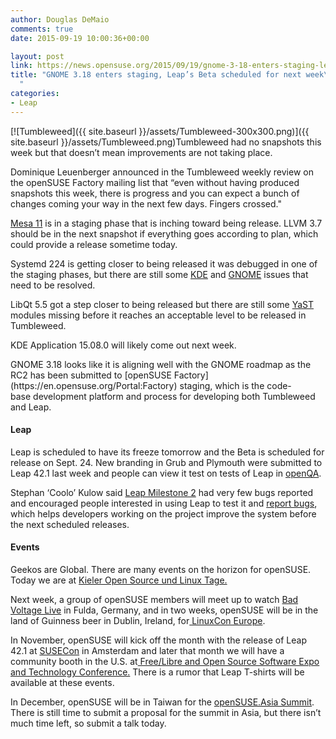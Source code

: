 ```yaml
---
author: Douglas DeMaio
comments: true
date: 2015-09-19 10:00:36+00:00

layout: post
link: https://news.opensuse.org/2015/09/19/gnome-3-18-enters-staging-leaps-beta-scheduled-for-next-week/
title: "GNOME 3.18 enters staging, Leap’s Beta scheduled for next week\
  "
categories:
- Leap
---
```

[![Tumbleweed]({{ site.baseurl }}/assets/Tumbleweed-300x300.png)]({{ site.baseurl }}/assets/Tumbleweed.png)Tumbleweed had no snapshots this week but that doesn’t mean improvements are not taking place.

Dominique Leuenberger announced in the Tumbleweed weekly review on the openSUSE Factory mailing list that “even without having produced snapshots this week, there is progress and you can expect a bunch of changes coming your way in the next few days. Fingers crossed."

[Mesa 11](http://www.mesa3d.org/relnotes/11.0.0.html) is in a staging phase that is inching toward being release. LLVM 3.7 should be in the next snapshot if everything goes according to plan, which could provide a release sometime today.

Systemd 224 is getting closer to being released it was debugged in one of the staging phases, but there are still some [KDE](https://www.kde.org/) and [GNOME](https://www.gnome.org/) issues that need to be resolved.

LibQt 5.5 got a step closer to being released but there are still some [YaST](http://yast.github.io/) modules missing before it reaches an acceptable level to be released in Tumbleweed.

KDE Application 15.08.0 will likely come out next week.

<!-- more -->GNOME 3.18 looks like it is aligning well with the GNOME roadmap as the RC2 has been submitted to [openSUSE Factory](https://en.opensuse.org/Portal:Factory) staging, which is the code-base development platform and process for developing both Tumbleweed and Leap.


#### Leap


Leap is scheduled to have its freeze tomorrow and the Beta is scheduled for release on Sept. 24. New branding in Grub and Plymouth were submitted to Leap 42.1 last week and people can view it test on tests of Leap in [openQA](https://openqa.opensuse.org/).

Stephan ‘Coolo’ Kulow said [Leap Milestone 2](http://bit.ly/1iOyl2T) had very few bugs reported and encouraged people interested in using Leap to test it and [report bugs](http://bit.ly/1gqzewy), which helps developers working on the project improve the system before the next scheduled releases.


#### Events


Geekos are Global. There are many events on the horizon for openSUSE. Today we are at [Kieler Open Source und Linux Tage.](http://www.kieler-linuxtage.de/)

Next week, a group of openSUSE members will meet up to watch [Bad Voltage Live](http://www.badvoltage.org/live/) in Fulda, Germany, and in two weeks, openSUSE will be in the land of Guinness beer in Dublin, Ireland, for[ LinuxCon Europe](http://events.linuxfoundation.org/events/linuxcon-europe).

In November, openSUSE will kick off the month with the release of Leap 42.1 at [SUSECon](http://www.susecon.com/) in Amsterdam and later that month we will have a community booth in the U.S. at[ Free/Libre and Open Source Software Expo and Technology Conference.](http://www.fossetcon.org/) There is a rumor that Leap T-shirts will be available at these events.

In December, openSUSE will be in Taiwan for the [openSUSE.Asia Summit](https://events.opensuse.org/conference/summitasia15). There is still time to submit a proposal for the summit in Asia, but there isn’t much time left, so submit a talk today.		
